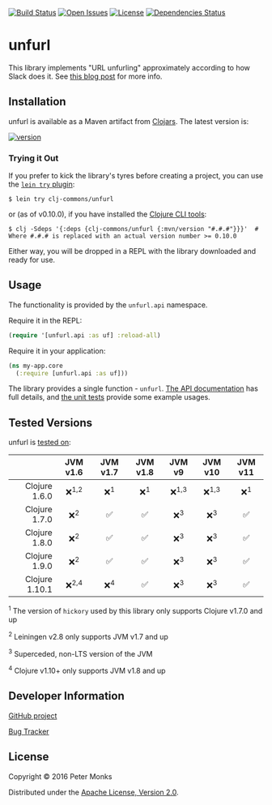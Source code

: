 [![Build Status](https://travis-ci.com/clj-commons/unfurl.svg?branch=master)](https://travis-ci.com/clj-commons/unfurl)
[![Open Issues](https://img.shields.io/github/issues/clj-commons/unfurl.svg)](https://github.com/clj-commons/unfurl/issues)
[![License](https://img.shields.io/github/license/clj-commons/unfurl.svg)](https://github.com/clj-commons/unfurl/blob/master/LICENSE)
[![Dependencies Status](https://versions.deps.co/clj-commons/unfurl/status.svg)](https://versions.deps.co/clj-commons/unfurl)

# unfurl

This library implements "URL unfurling" approximately according to how Slack does it.
See [this blog post](https://medium.com/slack-developer-blog/everything-you-ever-wanted-to-know-about-unfurling-but-were-afraid-to-ask-or-how-to-make-your-e64b4bb9254#.jhd6zdyjs)
for more info.

## Installation

unfurl is available as a Maven artifact from [Clojars](https://clojars.org/clj-commons/unfurl).  The latest version is:

[![version](https://clojars.org/clj-commons/unfurl/latest-version.svg)](https://clojars.org/clj-commons/unfurl)

### Trying it Out
If you prefer to kick the library's tyres before creating a project, you can use the [`lein try` plugin](https://github.com/rkneufeld/lein-try):

```shell
$ lein try clj-commons/unfurl
```

or (as of v0.10.0), if you have installed the [Clojure CLI tools](https://clojure.org/guides/getting_started#_clojure_installer_and_cli_tools):

```shell
$ clj -Sdeps '{:deps {clj-commons/unfurl {:mvn/version "#.#.#"}}}'  # Where #.#.# is replaced with an actual version number >= 0.10.0
```

Either way, you will be dropped in a REPL with the library downloaded and ready for use.

## Usage

The functionality is provided by the `unfurl.api` namespace.

Require it in the REPL:

```clojure
(require '[unfurl.api :as uf] :reload-all)
```

Require it in your application:

```clojure
(ns my-app.core
  (:require [unfurl.api :as uf]))
```

The library provides a single function - `unfurl`.  [The API documentation](https://clj-commons.github.io/unfurl/) has full details, and [the unit tests](https://github.com/clj-commons/unfurl/blob/master/test/unfurl/api_test.clj) provide some example usages.

## Tested Versions

unfurl is [tested on](https://travis-ci.com/clj-commons/unfurl):

|                | JVM v1.6         | JVM v1.7       | JVM v1.8        | JVM v9           | JVM v10          | JVM v11         |
|           ---: |  :---:           |  :---:         |  :---:          |  :---:           |  :---:           |  :---:          |
| Clojure 1.6.0  | ❌<sup>1,2</sup> | ❌<sup>1</sup> | ❌<sup>1</sup> | ❌<sup>1,3</sup> | ❌<sup>1,3</sup> | ❌<sup>1</sup> |
| Clojure 1.7.0  | ❌<sup>2</sup>   | ✅             | ✅             | ❌<sup>3</sup>   | ❌<sup>3</sup>   | ✅             |
| Clojure 1.8.0  | ❌<sup>2</sup>   | ✅             | ✅             | ❌<sup>3</sup>   | ❌<sup>3</sup>   | ✅             |
| Clojure 1.9.0  | ❌<sup>2</sup>   | ✅             | ✅             | ❌<sup>3</sup>   | ❌<sup>3</sup>   | ✅             |
| Clojure 1.10.1 | ❌<sup>2,4</sup> | ❌<sup>4</sup> | ✅             | ❌<sup>3</sup>   | ❌<sup>3</sup>   | ✅             |

<sup>1</sup> The version of `hickory` used by this library only supports Clojure v1.7.0 and up

<sup>2</sup> Leiningen v2.8 only supports JVM v1.7 and up

<sup>3</sup> Superceded, non-LTS version of the JVM

<sup>4</sup> Clojure v1.10+ only supports JVM v1.8 and up


## Developer Information

[GitHub project](https://github.com/clj-commons/unfurl)

[Bug Tracker](https://github.com/clj-commons/unfurl/issues)

## License

Copyright © 2016 Peter Monks

Distributed under the [Apache License, Version 2.0](http://www.apache.org/licenses/LICENSE-2.0).
